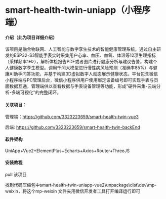 # smart-health-twin-uniapp（小程序端）

#### 介绍（此为项目详细介绍）
该项目是融合物联网、人工智能与数字孪生技术的智能健康管理系统，通过自主研发的ESP32-S3智能手表实时采集用户心率、血压、血氧、体温等12项生理指标（采样频率1Hz），解析体检报告PDF或者图片进行健康分析与建议告警，构建个人健康数字孪生模型。调用千问大模型进行慢性病风险预测（准确率85%）与健康AI助手问答功能，并基于构建3D虚拟数字人动态展示健康状态。平台包含微信小程序端与PC管理后台，微信小程序供用户使用绑定设备编号即可实现手表与页面数据互通，管理端供以查看数据与手表设备管理等功能，形成"硬件采集-云端分析-多端可视化"的完整闭环。

#### 关联项目：
管理端：https://github.com/3323223659/smart-health-twin-vue3

后端: https://github.com/3323223659/smart-health-twin-backEnd

#### 软件架构
UniApp+Vue2+ElementPlus+Echarts+Axios+Router+ThreeJS

#### 安装教程
pull 该项目

找到代码压缩包中smart-health-twin-uniapp-vue2\unpackage\dist\dev\mp-weixin，将这个mp-weixin 文件夹用微信开发者工具打开编译运行即可
